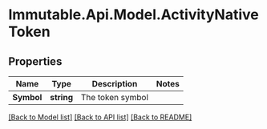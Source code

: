 # Immutable.Api.Model.ActivityNativeToken

## Properties

Name | Type | Description | Notes
------------ | ------------- | ------------- | -------------
**Symbol** | **string** | The token symbol | 

[[Back to Model list]](../README.md#documentation-for-models) [[Back to API list]](../README.md#documentation-for-api-endpoints) [[Back to README]](../README.md)

